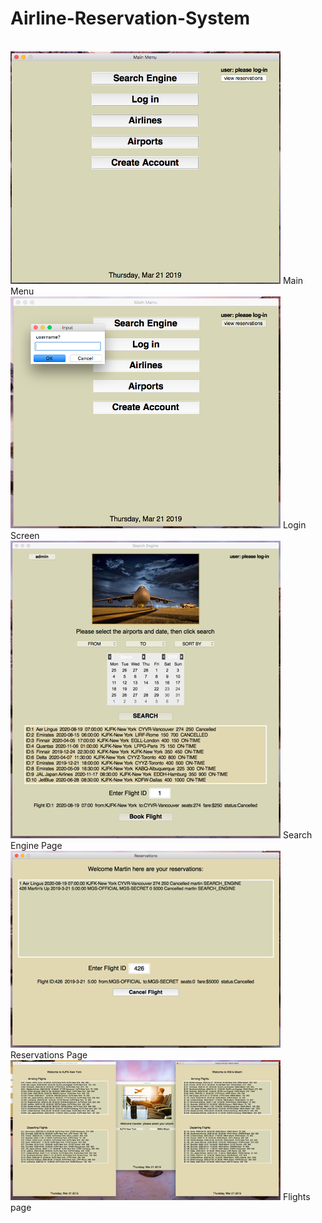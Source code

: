 # Airline-Reservation-System
 <br>
 <img src="Main_Menu.png">
 Main Menu
 <br>
 <img src="Login.png">
 Login Screen
 <br>
 <img src="Search_Engine.png">
 Search Engine Page
 <br>
 <img src="Reservations.png">
 Reservations Page
 <br>
 <img src="Flights.png">
 Flights page
 <br>
 
